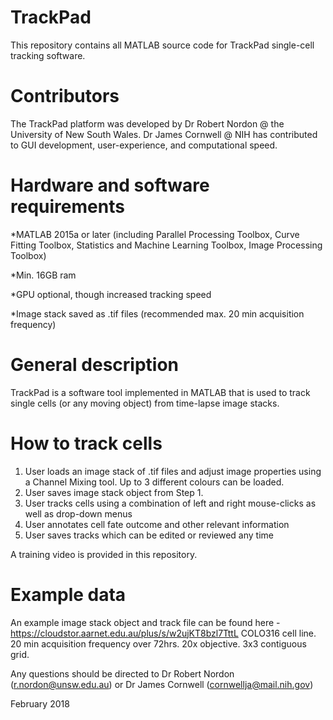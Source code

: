 # TrackPad
This repository contains all MATLAB source code for TrackPad single-cell tracking software. 

# Contributors 
The TrackPad platform was developed by Dr Robert Nordon @ the University of New South Wales. 
Dr James Cornwell @ NIH has contributed to GUI development, user-experience, and computational speed.  

# Hardware and software requirements
*MATLAB 2015a or later (including Parallel Processing Toolbox, Curve Fitting Toolbox, Statistics and Machine Learning Toolbox, Image Processing Toolbox)

*Min. 16GB ram

*GPU optional, though increased tracking speed

*Image stack saved as .tif files (recommended max. 20 min acquisition frequency)

# General description
TrackPad is a software tool implemented in MATLAB that is used to track single cells (or any moving object) from time-lapse image stacks. 

# How to track cells
1. User loads an image stack of .tif files and adjust image properties using a Channel Mixing tool. Up to 3 different colours can     be loaded.
2. User saves image stack object from Step 1. 
3. User tracks cells using a combination of left and right mouse-clicks as well as drop-down menus
4. User annotates cell fate outcome and other relevant information
5. User saves tracks which can be edited or reviewed any time

A training video is provided in this repository. 

# Example data
An example image stack object and track file can be found here - https://cloudstor.aarnet.edu.au/plus/s/w2ujKT8bzl7TttL
COLO316 cell line. 20 min acquisition frequency over 72hrs. 20x objective. 3x3 contiguous grid.  

Any questions should be directed to Dr Robert Nordon (r.nordon@unsw.edu.au) or Dr James Cornwell (cornwellja@mail.nih.gov)

February 2018
